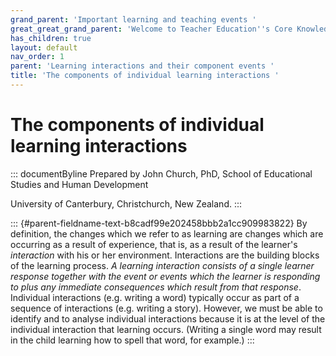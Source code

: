 ```yaml
---
grand_parent: 'Important learning and teaching events '
great_great_grand_parent: 'Welcome to Teacher Education''s Core Knowledge and Skills.'
has_children: true
layout: default
nav_order: 1
parent: 'Learning interactions and their component events '
title: 'The components of individual learning interactions '
---
```

# The components of individual learning interactions 


::: documentByline
Prepared by John Church, PhD, School of Educational Studies and Human
Development

University of Canterbury, Christchurch, New Zealand.
:::

::: {#parent-fieldname-text-b8cadf99e202458bbb2a1cc909983822}
By definition, the changes which we refer to as learning are changes
which are occurring as a result of experience, that is, as a result of
the learner's *interaction* with his or her environment. Interactions
are the building blocks of the learning process. *A learning interaction
consists of a single learner response together with the event or events
which the learner is responding to plus any immediate consequences which
result from that response*. Individual interactions (e.g. writing a
word) typically occur as part of a sequence of interactions (e.g.
writing a story). However, we must be able to identify and to analyse
individual interactions because it is at the level of the individual
interaction that learning occurs. (Writing a single word may result in
the child learning how to spell that word, for example.)
:::
